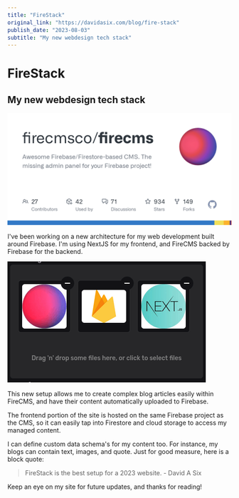 ```yaml
---
title: "FireStack"
original_link: "https://davidasix.com/blog/fire-stack"
publish_date: "2023-08-03"
subtitle: "My new webdesign tech stack"
---
```


# FireStack

## My new webdesign tech stack

![Header image](./images/firecms_cccf231259.png)

I've been working on a new architecture for my web development built around Firebase. I'm using NextJS for my frontend, and FireCMS backed by Firebase for the backend.

![Image](./images/Screenshot_from_2024_06_19_17_31_42_c42bbb0c84.png)

This new setup allows me to create complex blog articles easily within FireCMS, and have their content automatically uploaded to Firebase.

The frontend portion of the site is hosted on the same Firebase project as the CMS, so it can easily tap into Firestore and cloud storage to access my managed content.

I can define custom data schema's for my content too. For instance, my blogs can contain text, images, and quote. Just for good measure, here is a block quote:

> FireStack is the best setup for a 2023 website. - David A Six

Keep an eye on my site for future updates, and thanks for reading!